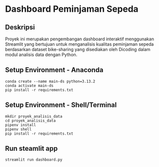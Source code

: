 # Dashboard Peminjaman Sepeda

## Deskripsi
Proyek ini merupakan pengembangan dashboard interaktif menggunakan Streamlit yang bertujuan untuk menganalisis kualitas peminjaman sepeda berdasarkan dataset bike-sharing yang disediakan oleh Dicoding dalam modul analisis data dengan Python. 

## Setup Environment - Anaconda
```
conda create --name main-ds python=3.13.2
conda activate main-ds
pip install -r requirements.txt
```

## Setup Environment - Shell/Terminal
```
mkdir proyek_analisis_data
cd proyek_analisis_data
pipenv install
pipenv shell
pip install -r requirements.txt
```

## Run steamlit app
```
streamlit run dashboard.py
```